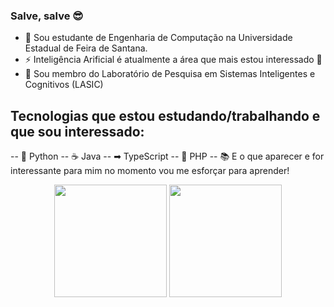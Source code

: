### Salve, salve 😎

- 💬 Sou estudante de Engenharia de Computação na Universidade Estadual de Feira de Santana.
- ⚡ Inteligência Arificial é atualmente a área que mais estou interessado 🎯
- 🔬 Sou membro do Laboratório de Pesquisa em Sistemas Inteligentes e Cognitivos (LASIC) 

## Tecnologias que estou estudando/trabalhando e que sou interessado:

-- 🐍 Python
-- ☕ Java
-- ➡ TypeScript
-- 🐘 PHP
-- 📚 E o que aparecer e for interessante para mim no momento vou me esforçar para aprender!


<!--
**JoSGomes/JoSGomes** is a ✨ _special_ ✨ repository because its `README.md` (this file) appears on your GitHub profile.

Here are some ideas to get you started:

- 🔭 I’m currently working on ...
- 🌱 I’m currently learning ...
- 👯 I’m looking to collaborate on ...
- 🤔 I’m looking for help with ...
- 💬 Ask me about ...
- 📫 How to reach me: ...
- 😄 Pronouns: ...
- ⚡ Fun fact: ...
-->

<div align="center">
  <img height="180em" src="https://github-readme-stats.vercel.app/api/top-langs/?username=JoSGomes&layout=compact&theme=cobalt"> 
  <img height="180em" src="https://github-readme-streak-stats.herokuapp.com?user=JoSGomes&theme=cobalt"> 
</div>
